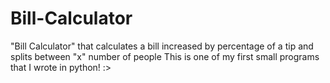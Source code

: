 # Bill-Calculator
"Bill Calculator" that calculates a bill increased by percentage of a tip and splits between "x" number of people
This is one of my first small programs that I wrote in python! :>
